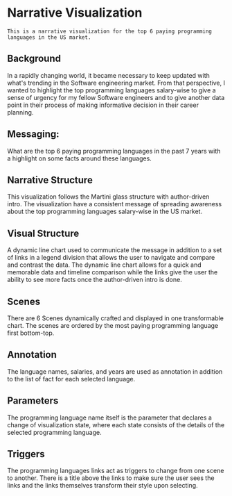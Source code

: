 # Narrative Visualization
    This is a narrative visualization for the top 6 paying programming languages in the US market.
    
## Background
In a rapidly changing world, it became necessary to keep updated with what's trending in the Software engineering market. From that perspective, I wanted to highlight the top programming languages salary-wise to give a sense of urgency for my fellow Software engineers and to give another data point in their process of making informative decision in their career planning.

## Messaging:
What are the top 6 paying programming languages in the past 7 years with a highlight on some facts around these languages.

## Narrative Structure
This visualization follows the Martini glass structure with author-driven intro. The visualization have a consistent message of spreading awareness about the top programming languages salary-wise in the US market.

## Visual Structure
A dynamic line chart used to communicate the message in addition to a set of links in a legend division that allows the user to navigate and compare and contrast the data. The dynamic line chart allows for a quick and memorable data and timeline comparison while the links give the user the ability to see more facts once the author-driven intro is done.

## Scenes 
There are 6 Scenes dynamically crafted and displayed in one transformable chart. The scenes are ordered by the most paying programming language first bottom-top.

## Annotation
The language names, salaries, and years are used as annotation in addition to the list of fact for each selected language.

## Parameters
The programming language name itself is the parameter that declares a change of visualization state, where each state consists of the details of the selected programming language.

## Triggers
The programming languages links act as triggers to change from one scene to another. There is a title above the links to make sure the user sees the links and the links themselves transform their style upon selecting.